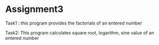 # Assignment3

Task1 :
this program provides the factorials of an entered number

Task2:
This program calculates square root, logarithm, sine value of an entered number
